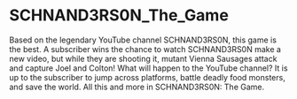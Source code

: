 # SCHNAND3RS0N_The_Game
Based on the legendary YouTube channel SCHNAND3RS0N, this game is the best. A subscriber wins the chance to watch SCHNAND3RS0N make a new video, but while they are shooting it, mutant Vienna Sausages attack and capture Joel and Colton! What will happen to the YouTube channel? It is up to the subscriber to jump across platforms, battle deadly food monsters, and save the world. All this and more in SCHNAND3RS0N: The Game.
